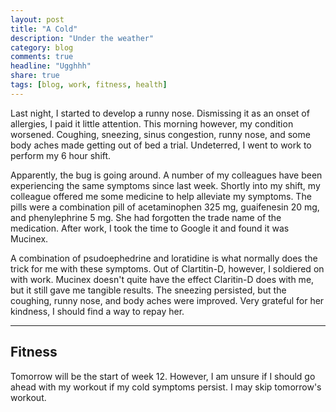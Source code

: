 ```yaml
---
layout: post
title: "A Cold"
description: "Under the weather"
category: blog
comments: true
headline: "Ugghhh"
share: true
tags: [blog, work, fitness, health]
---
```

Last night, I started to develop a runny nose.  Dismissing it as an onset of allergies, I paid it little attention.  This morning however, my condition worsened.  Coughing, sneezing, sinus congestion, runny nose, and some body aches made getting out of bed a trial.  Undeterred, I went to work to perform my 6 hour shift.

Apparently, the bug is going around.  A number of my colleagues have been experiencing the same symptoms since last week.  Shortly into my shift, my colleague offered me some medicine to help alleviate my symptoms.  The pills were a combination pill of acetaminophen 325 mg, guaifenesin 20 mg, and phenylephrine 5 mg.  She had forgotten the trade name of the medication.  After work, I took the time to Google it and found it was Mucinex.

A combination of psudoephedrine and loratidine is what normally does the trick for me with these symptoms.  Out of Clartitin-D, however, I soldiered on with work.  Mucinex doesn't quite have the effect Claritin-D does with me, but it still gave me tangible results.  The sneezing persisted, but the coughing, runny nose, and body aches were improved.  Very grateful for her kindness, I should find a way to repay her.

----

## Fitness

Tomorrow will be the start of week 12.  However, I am unsure if I should go ahead with my workout if my cold symptoms persist.  I may skip tomorrow's workout.
